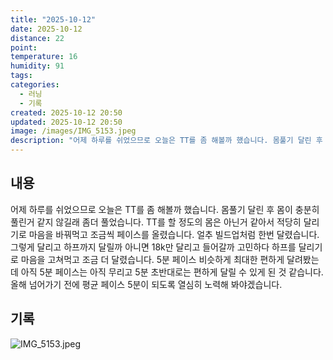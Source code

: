 ```yaml
---
title: "2025-10-12"
date: 2025-10-12
distance: 22
point:
temperature: 16
humidity: 91
tags:
categories:
  - 러닝
  - 기록
created: 2025-10-12 20:50
updated: 2025-10-12 20:50
image: /images/IMG_5153.jpeg
description: "어제 하루를 쉬었으므로 오늘은 TT를 좀 해볼까 했습니다. 몸풀기 달린 후 몸이 충분히 풀린거 같지 않길래 좀더 풀었습니다. TT를 할 정도의 몸은 아닌거 같아서 적당히 달리기로 마음을 바꿔먹고 조금씩 페이스를 올렸습니다. 얼추 빌드업처럼 한번 달렸습니다. 그렇게 달리고 하프까지 달릴까"
---
```

## 내용
어제 하루를 쉬었으므로 오늘은 TT를 좀 해볼까 했습니다. 몸풀기 달린 후 몸이 충분히 풀린거 같지 않길래 좀더 풀었습니다. TT를 할 정도의 몸은 아닌거 같아서 적당히 달리기로 마음을 바꿔먹고 조금씩 페이스를 올렸습니다. 얼추 빌드업처럼 한번 달렸습니다.
그렇게 달리고 하프까지 달릴까 아니면 18k만 달리고 들어갈까 고민하다 하프를 달리기로 마음을 고쳐먹고 조금 더 달렸습니다. 5분 페이스 비슷하게 최대한 편하게 달려봤는데 아직 5분 페이스는 아직 무리고 5분 초반대로는 편하게 달릴 수 있게 된 것 같습니다. 
올해 넘어가기 전에 평균 페이스 5분이 되도록 열심히 노력해 봐야겠습니다.
## 기록
![IMG_5153.jpeg](/images/IMG_5153.jpeg)
